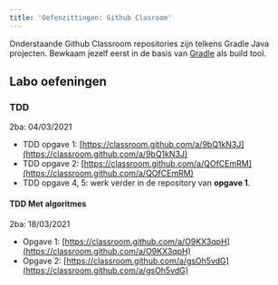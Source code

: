 ```yaml
---
title: 'Oefenzittingen: Github Clasroom'
---
```


Onderstaande Github Classroom repositories zijn telkens Gradle Java projecten. Bewkaam jezelf eerst in de basis van [Gradle](/dependency-management/gradle) als build tool.

## <a name="oef"></a>Labo oefeningen

### TDD

2ba: 04/03/2021

- TDD opgave 1: [https://classroom.github.com/a/9bQ1kN3J](https://classroom.github.com/a/9bQ1kN3J)
- TDD opgave 2: [https://classroom.github.com/a/QOfCEmRM](https://classroom.github.com/a/QOfCEmRM)
- TDD opgave 4, 5: werk verder in de repository van **opgave 1**.

#### TDD Met algoritmes

2ba: 18/03/2021

- Opgave 1: [https://classroom.github.com/a/O9KX3qpH](https://classroom.github.com/a/O9KX3qpH)
- Opgave 2: [https://classroom.github.com/a/gsOh5vdG](https://classroom.github.com/a/gsOh5vdG)


